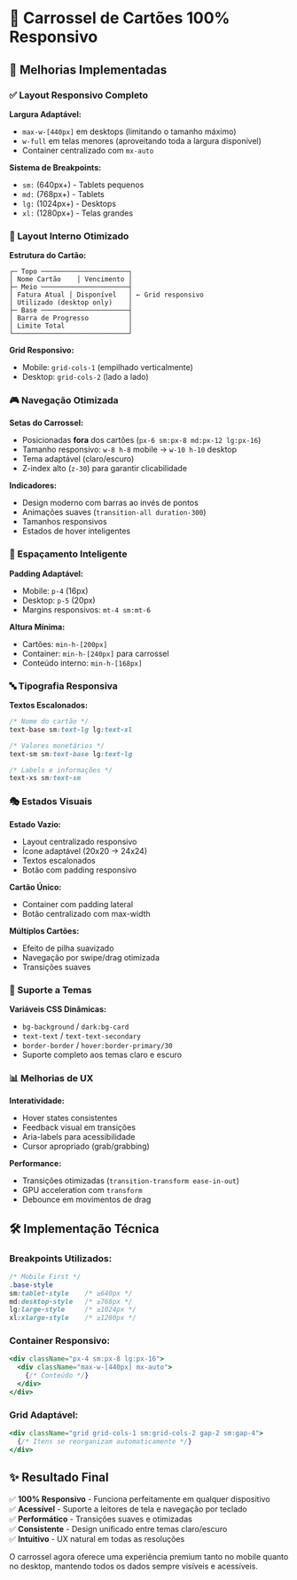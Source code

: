 # 📱 Carrossel de Cartões 100% Responsivo

## 🎯 Melhorias Implementadas

### ✅ Layout Responsivo Completo

**Largura Adaptável:**
- `max-w-[440px]` em desktops (limitando o tamanho máximo)
- `w-full` em telas menores (aproveitando toda a largura disponível)
- Container centralizado com `mx-auto`

**Sistema de Breakpoints:**
- `sm:` (640px+) - Tablets pequenos
- `md:` (768px+) - Tablets
- `lg:` (1024px+) - Desktops
- `xl:` (1280px+) - Telas grandes

### 🎨 Layout Interno Otimizado

**Estrutura do Cartão:**
```
┌─ Topo ──────────────────────┐
│ Nome Cartão    │ Vencimento │
├─ Meio ──────────────────────┤
│ Fatura Atual │ Disponível   │ ← Grid responsivo
│ Utilizado (desktop only)    │
├─ Base ──────────────────────┤
│ Barra de Progresso          │
│ Limite Total                │
└─────────────────────────────┘
```

**Grid Responsivo:**
- Mobile: `grid-cols-1` (empilhado verticalmente)
- Desktop: `grid-cols-2` (lado a lado)

### 🎮 Navegação Otimizada

**Setas do Carrossel:**
- Posicionadas **fora** dos cartões (`px-6 sm:px-8 md:px-12 lg:px-16`)
- Tamanho responsivo: `w-8 h-8` mobile → `w-10 h-10` desktop
- Tema adaptável (claro/escuro)
- Z-index alto (`z-30`) para garantir clicabilidade

**Indicadores:**
- Design moderno com barras ao invés de pontos
- Animações suaves (`transition-all duration-300`)
- Tamanhos responsivos
- Estados de hover inteligentes

### 📐 Espaçamento Inteligente

**Padding Adaptável:**
- Mobile: `p-4` (16px)
- Desktop: `p-5` (20px)
- Margins responsivos: `mt-4 sm:mt-6`

**Altura Mínima:**
- Cartões: `min-h-[200px]` 
- Container: `min-h-[240px]` para carrossel
- Conteúdo interno: `min-h-[168px]`

### 🔤 Tipografia Responsiva

**Textos Escalonados:**
```css
/* Nome do cartão */
text-base sm:text-lg lg:text-xl

/* Valores monetários */
text-sm sm:text-base lg:text-lg

/* Labels e informações */
text-xs sm:text-sm
```

### 🎭 Estados Visuais

**Estado Vazio:**
- Layout centralizado responsivo
- Ícone adaptável (20x20 → 24x24)
- Textos escalonados
- Botão com padding responsivo

**Cartão Único:**
- Container com padding lateral
- Botão centralizado com max-width

**Múltiplos Cartões:**
- Efeito de pilha suavizado
- Navegação por swipe/drag otimizada
- Transições suaves

### 🌙 Suporte a Temas

**Variáveis CSS Dinâmicas:**
- `bg-background` / `dark:bg-card`
- `text-text` / `text-text-secondary`
- `border-border` / `hover:border-primary/30`
- Suporte completo aos temas claro e escuro

### 📊 Melhorias de UX

**Interatividade:**
- Hover states consistentes
- Feedback visual em transições
- Aria-labels para acessibilidade
- Cursor apropriado (grab/grabbing)

**Performance:**
- Transições otimizadas (`transition-transform ease-in-out`)
- GPU acceleration com `transform`
- Debounce em movimentos de drag

## 🛠️ Implementação Técnica

### Breakpoints Utilizados:
```css
/* Mobile First */
.base-style
sm:tablet-style    /* ≥640px */
md:desktop-style   /* ≥768px */
lg:large-style     /* ≥1024px */
xl:xlarge-style    /* ≥1280px */
```

### Container Responsivo:
```jsx
<div className="px-4 sm:px-8 lg:px-16">
  <div className="max-w-[440px] mx-auto">
    {/* Conteúdo */}
  </div>
</div>
```

### Grid Adaptável:
```jsx
<div className="grid grid-cols-1 sm:grid-cols-2 gap-2 sm:gap-4">
  {/* Itens se reorganizam automaticamente */}
</div>
```

## ✨ Resultado Final

✅ **100% Responsivo** - Funciona perfeitamente em qualquer dispositivo  
✅ **Acessível** - Suporte a leitores de tela e navegação por teclado  
✅ **Performático** - Transições suaves e otimizadas  
✅ **Consistente** - Design unificado entre temas claro/escuro  
✅ **Intuitivo** - UX natural em todas as resoluções  

O carrossel agora oferece uma experiência premium tanto no mobile quanto no desktop, mantendo todos os dados sempre visíveis e acessíveis. 